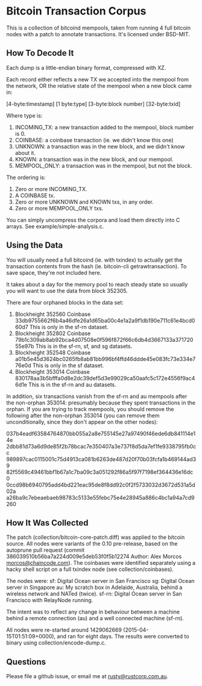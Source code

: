 # Bitcoin Transaction Corpus #

This is a collection of bitcoind mempools, taken from running 4 full
bitcoin nodes with a patch to annotate transactions.  It's licensed
under BSD-MIT.

## How To Decode It ##

Each dump is a little-endian binary format, compressed with XZ.

Each record either reflects a new TX we accepted into the mempool from
the network, OR the relative state of the mempool when a new block
came in:

[4-byte:timestamp] [1 byte:type] [3-byte:block number] [32-byte:txid]

Where type is:
  1. INCOMING_TX: a new transaction added to the mempool, block number is 0.
  2. COINBASE: a coinbase transaction (ie. we didn't know this one)
  3. UNKNOWN: a transaction was in the new block, and we didn't know about it.
  4. KNOWN: a transaction was in the new block, and our mempool.
  5. MEMPOOL_ONLY: a transaction was in the mempool, but not the block.

The ordering is:
  1. Zero or more INCOMING_TX.
  2. A COINBASE tx.
  3. Zero or more UNKNOWN and KNOWN txs, in any order.
  4. Zero or more MEMPOOL_ONLY txs.

You can simply uncompress the corpora and load them directly into C
arrays.  See example/simple-analysis.c.

## Using the Data ##

You will usually need a full bitcoind (ie. with txindex) to actually
get the transaction contents from the hash (ie. bitcoin-cli
getrawtransaction).  To save space, they're not included here.

It takes about a day for the memory pool to reach steady state so
usually you will want to use the data from block 352305.

There are four orphaned blocks in the data set:

1) Blockheight 352560
   Coinbase 33db9755662f6b4a46dfe26a1d65ba00c4e1a2a9f1db190e711c61e4bcd060d7
      This is only in the sf-rn dataset.
2) Blockheight 352802
   Coinbase 79b1c309ab8ab92bca4d07508e0f596f872f66c6db4d3667133a37172055e97b
      This is in the sf-rn, sf, and sg datasets.
3) Blockheight 352548
   Coinbase a01b5e45d3624bc0265fb8ab81bb996bf4ffd46ddde45e083fc73e334e776e0d
      This is only in the sf dataset.
4) Blockheight 353014
   Coinbase 830178aa3b5bfffa0d8e2dc39def5d3e99029ca50aafc5c172e4556f9ac46d1e
       This is in the sf-rn and au datasets.

In addition, six transactions vanish from the sf-rn and au mempools
after the non-orphan 353014: presumably because they spent
transactions in the orphan.  If you are trying to track mempools, you
should remove the following after the non-orphan 353014 (you can
remove them unconditionally, since they don't appear on the other
nodes):

  037b4eadf63584764870bb055a2a8e755145e27a97490f46ede6db841114e14e
  2dbb81d73a6d9de85f2b78bcac7e350407a3e737f8d5da7ef1fe9338795fb0cc
  989897cac0115001c75d4913ca081b6263de487d20f70b03fcfa1b469144ad39
  82f5569c49461bbf1b67a1c7ba09c3a051292f86a5f97f7198ef364436e16dc0
  0ccd98b6940795add4bd221eac95de8f8dd92c0f2f5733032d3672d531a5d02a
  a26ba9c7ebeaebaeb98783c5133e55febc75e4e28945a886c4bc1a94a7cd9260

## How It Was Collected ##

The patch (collection/bitcoin-core-patch.diff) was applied to the
bitcoin source.  All nodes were variants of the 0.10 pre-release,
based on the autoprune pull request (commit
386039510b56ba7a224d009e5deb53f0f5b12274 Author: Alex Morcos
<morcos@chaincode.com>).  The coinbases were identified separately
using a hacky shell script on a full txindex node (see
collection/coinbases).

The nodes were:
	sf: Digital Ocean server in San Francisco
	sg: Digital Ocean server in Singapore
	au: My scratch box in Adelaide, Australia, behind a wireless network and
		NATed (twice).
	sf-rn: Digital Ocean server in San Francisco with RelayNode running.

The intent was to reflect any change in behaviour between a machine
behind a remote connection (au) and a well connected machine (sf-rn).

All nodes were re-started around 1429062669
(2015-04-15T01:51:09+0000), and ran for eight days.  The results were
converted to binary using collection/encode-dump.c.

## Questions ##

Please file a github issue, or email me at rusty@rustcorp.com.au.

